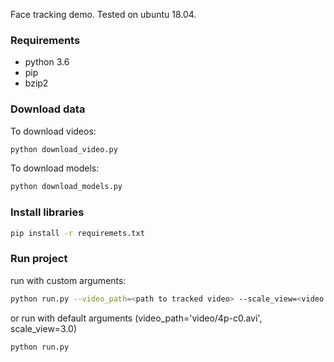 Face tracking demo.
Tested on ubuntu 18.04.

### Requirements
- python 3.6
- pip
- bzip2

### Download data
To download videos:
```bash
python download_video.py
```

To download models:
```bash
python download_models.py
```

### Install libraries
```bash
pip install -r requiremets.txt
```

### Run project
run with custom arguments:
```bash
python run.py --video_path=<path to tracked video> --scale_view=<video zoom ratio> 
```
or run with default arguments (video_path='video/4p-c0.avi', scale_view=3.0)
```bash
python run.py
```
